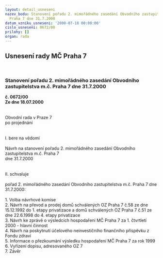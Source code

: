 ```yaml
---
layout: detail_usneseni
nazev_bodu: Stanovení pořadu 2. mimořádného zasedání Obvodního zastupitelstva m.č.
  Praha 7 dne 31.7.2000
datum_vzniku_usneseni: '2000-07-18 00:00:00'
cislo_usneseni: 0672/00
prilohy: []
organ: rada
---
```

<div id="ucUsn_pList" class="usn">
	<span><h2>Usnesení rady MČ Praha 7 </h2>
<br></span><div class="standBody">
<span><h3>Stanovení pořadu 2. mimořádného zasedání Obvodního zastupitelstva m.č. Praha 7 dne 31.7.2000</h3></span><div class="center">
		<strong>č. 0672/00</strong><br>
	</div>
<div class="center">
		<strong>Ze dne 18.07.2000</strong><br><br>
	</div>     <br>Obvodní rada v Praze 7<br>po projednání<br><br><br>I.	bere na vědomí<br><br> Návrh na stanovení pořadu 2. mimořádného zasedání Obvodního zastupitelstva m.č. Praha 7 <br>dne 31.7.2000<br><br><br>II.	schvaluje <br><br>pořad 2. mimořádného zasedání Obvodního zastupitelstva m.č. Praha 7 dne 31.7.2000:<br><br>1. Volba návrhové komise<br>2. Návrh na převod a prodej domů schválených OZ Praha 7 č.58 ze dne 15.12.1992 do 1. etapy                       privatizace a domů schválených OZ Praha 7 č.51 ze dne 22.6.1998 do 4. etapy privatizace<br>3. Návrh ke zprávě o výsledcích hospodaření MČ Praha 7 za 1. čtvrtletí 2000 - hlavní činnost<br>4. Návrh na poskytnutí účelového neinvestičního finančního příspěvku z Fondu zdraví<br>5. Informace o přezkoumání výsledku hospodaření MČ Praha 7 za rok 1999<br>6. Vyřízení dopisu, adresovaného OZ 7<br>7. Závěr<br>
</div>
</div>